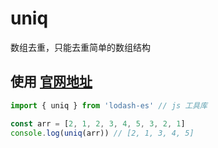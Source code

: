# uniq
数组去重，只能去重简单的数组结构

## 使用 [官网地址](https://www.lodashjs.com/docs/lodash.uniq#_uniqarray)
``` js
import { uniq } from 'lodash-es' // js 工具库

const arr = [2, 1, 2, 3, 4, 5, 3, 2, 1]
console.log(uniq(arr)) // [2, 1, 3, 4, 5]
```